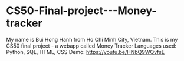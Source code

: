 # CS50-Final-project---Money-tracker
My name is Bui Hong Hanh from Ho Chi Minh City, Vietnam. This is my CS50 final project - a webapp called Money Tracker
Languages used: Python, SQL, HTML, CSS
Demo: https://youtu.be/HNbQ9WQvfsE
